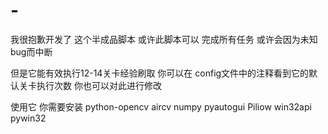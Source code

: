 # -
我很抱歉开发了 这个半成品脚本 或许此脚本可以 完成所有任务 或许会因为未知bug而中断

但是它能有效执行12-14关卡经验刷取 你可以在 config文件中的注释看到它的默认关卡执行次数 你也可以对此进行修改

使用它 你需要安装 python-opencv aircv numpy pyautogui Piliow win32api pywin32 

